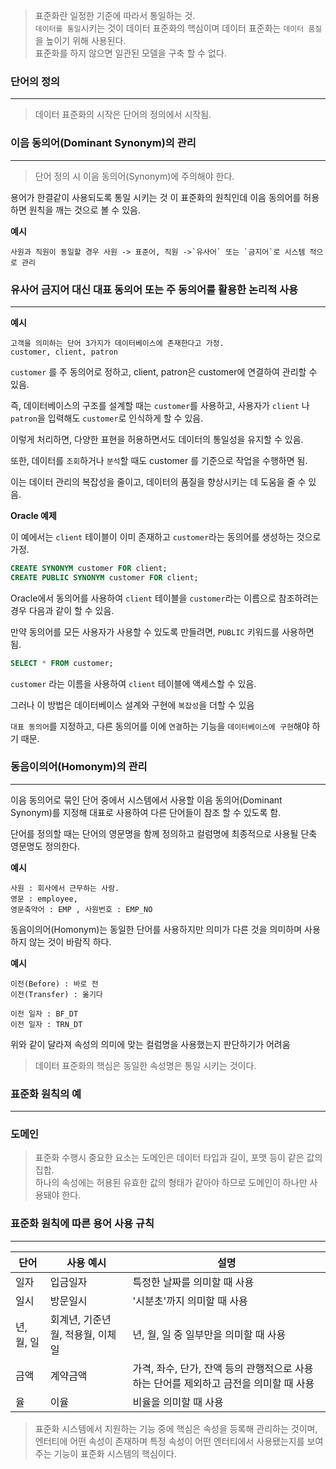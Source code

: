 
> 표준화란 일정한 기준에 따라서 통일하는 것. \
> `데이터를 통일`시키는 것이 데이터 표준화의 핵심이며 데이터 표준화는 `데이터 품질`을 높이기 위해 사용된다. \
> 표준화를 하지 않으면 일관된 모델을 구축 할 수 없다.

### 단어의 정의
---

>데이터 표준화의 시작은 단어의 정의에서 시작됨.


### 이음 동의어(Dominant Synonym)의 관리
---

>단어 정의 시 이음 동의어(Synonym)에 주의해야 한다. 

용어가 한결같이 사용되도록 통일 시키는 것 이 표준화의 원칙인데 이음 동의어를 허용하면 원칙을 깨는 것으로 볼 수 있음.

**예시**

```plaintext
사원과 직원이 동일할 경우 사원 -> 표준어, 직원 ->`유사어` 또는 `금지어`로 시스템 적으로 관리
```

### 유사어 금지어 대신 대표 동의어 또는 주 동의어를 활용한 논리적 사용
---

**예시**

```plaintext
고객을 의미하는 단어 3가지가 데이터베이스에 존재한다고 가정.
customer, client, patron
```

`customer` 를 주 동의어로 정하고, client, patron은 customer에 연결하여 관리할 수 있음.

즉, 데이터베이스의 구조를 설계할 때는 `customer`를 사용하고, 사용자가 `client` 나 `patron`을 입력해도 `customer`로 인식하게 할 수 있음.

이렇게 처리하면, 다양한 표현을 허용하면서도 데이터의 통일성을 유지할 수 있음. 

또한, 데이터를 `조회`하거나 `분석`할 때도 customer 를 기준으로 작업을 수행하면 됨. 

이는 데이터 관리의 복잡성을 줄이고, 데이터의 품질을 향상시키는 데 도움을 줄 수 있음.

**Oracle 예제**


이 예에서는 `client` 테이블이 이미 존재하고 `customer`라는 동의어를 생성하는 것으로 가정.

```sql
CREATE SYNONYM customer FOR client;
CREATE PUBLIC SYNONYM customer FOR client;
```

Oracle에서 동의어를 사용하여 `client` 테이블을 `customer`라는 이름으로 참조하려는 경우 다음과 같이 할 수 있음.

만약 동의어를 모든 사용자가 사용할 수 있도록 만들려면, `PUBLIC` 키워드를 사용하면 됨.

```sql
SELECT * FROM customer;
```

`customer` 라는 이름을 사용하여 `client` 테이블에 액세스할 수 있음.


그러나 이 방법은 데이터베이스 설계와 구현에 `복잡성`을 더할 수 있음 

`대표 동의어`를 지정하고, 다른 동의어를 이에 `연결`하는 기능을 `데이터베이스에 구현`해야 하기 때문. 


### 동음이의어(Homonym)의 관리
---

이음 동의어로 묶인 단어 중에서 시스템에서 사용할 이음 동의어(Dominant Synonym)를 지정해 대표로 사용하여 다른 단어들이 참조 할 수 있도록 함.


단어를 정의할 때는 단어의 영문명을 함께 정의하고 컬럼명에 최종적으로 사용될 단축 영문명도 정의한다.  

**예시**

```plaintext
사원 : 회사에서 근무하는 사람. 
영문 : employee, 
영문축약어 : EMP , 사원번호 : EMP_NO
```


동음이의어(Homonym)는 동일한 단어를 사용하지만 의미가 다른 것을 의미하며 사용하지 않는 것이 바람직 하다.

**예시**

```plaintext
이전(Before) : 바로 전
이전(Transfer) : 옮기다  

이전 일자 : BF_DT
이전 일자 : TRN_DT
```
 
위와 같이 달라져 속성의 의미에 맞는 컬럼명을 사용했는지 판단하기가 어려움

> 데이터 표준화의 핵심은 동일한 속성명은 통일 시키는 것이다.


### 표준화 원칙의 예
---

### 도메인

>표준화 수행시 중요한 요소는 도메인은 데이터 타입과 길이, 포맷 등이 같은 값의 집합. \
>하나의 속성에는 허용된 유효한 값의 형태가 같아야 하므로 도메인이 하나만 사용돼야 한다.

### 표준화 원칙에 따른 용어 사용 규칙
---

|단어|사용 예시|설명|
|---|---|---|
|일자|입금일자|특정한 날짜를 의미할 때 사용|
|일시|방문일시|'시분초'까지 의미할 때 사용|
|년, 월, 일|회계년, 기준년월, 적용월, 이체일|년, 월, 일 중 일부만을 의미할 때 사용|
|금액|계약금액|가격, 좌수, 단가, 잔액 등의 관행적으로 사용하는 단어를 제외하고 금전을 의미할 때 사용|
|율|이율|비율을 의미할 때 사용|


>표준화 시스템에서 지원하는 기능 중에 핵심은 속성을 등록해 관리하는 것이며, 엔터티에 어떤 속성이 존재하며 특정 속성이 어떤 엔터티에서 사용됐는지를 보여주는 기능이 표준화 시스템의 핵심이다.